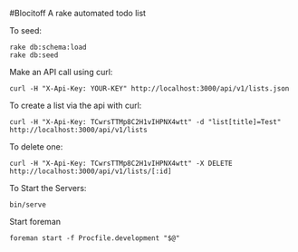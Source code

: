 #Blocitoff
A rake automated todo list

To seed:
```
rake db:schema:load
rake db:seed
```

Make an API call using curl:
```
curl -H "X-Api-Key: YOUR-KEY" http://localhost:3000/api/v1/lists.json
```
To create a list via the api with curl:
```
curl -H "X-Api-Key: TCwrsTTMp8C2H1vIHPNX4wtt" -d "list[title]=Test" http://localhost:3000/api/v1/lists
```
To delete one:
```
curl -H "X-Api-Key: TCwrsTTMp8C2H1vIHPNX4wtt" -X DELETE http://localhost:3000/api/v1/lists/[:id]
```
To Start the Servers:
```
bin/serve
```
Start foreman
```
foreman start -f Procfile.development "$@"
```
